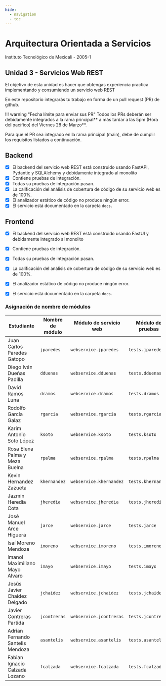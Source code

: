 ```yaml
---
hide:
  - navigation
  - toc
---
```


# Arquitectura Orientada a Servicios

Instituto Tecnológico de Mexicali - 2005-1


## Unidad 3 - Servicios Web REST

El objetivo de esta unidad es hacer que obtengas experiencia practica implementando y consumiendo un servicio web REST

En este repositorio integrarás tu trabajo en forma de un pull request (PR) de github.

!!! warning "Fecha límite para enviar sus PR"
    Todos los PRs deberán ser debidamente integrados a la rama principal** a más tardar a las 5pm (Hora del pacífico) del Viernes 28 de Marzo**.


Para que el PR sea integrado en la rama principal (main), debe de cumplir los requisitos listados a continuación.

## Backend

- [x] El backend del servicio web REST está construido usando FastAPI, Pydantic y SQLAlchemy y debidamente integrado al monolito
- [x] Contiene pruebas de integración.
- [x] Todas su pruebas de integración pasan.
- [x] La calificación del análisis de cobertura de código de su servicio web es de 100%.
- [x] El analizador estático de código no produce ningún error.
- [x] El servicio está documentado en la carpeta `docs`.

## Frontend

- [x] El backend del servicio web REST está construido usando FastUI y debidamente integrado al monolito
- [x] Contiene pruebas de integración.
- [x] Todas su pruebas de integración pasan.
- [x] La calificación del análisis de cobertura de código de su servicio web es de 100%.
- [x] El analizador estático de código no produce ningún error.
- [x] El servicio está documentado en la carpeta `docs`.





### Asignación de nombre de módulos

| Estudiante | Nombre de módulo | Módulo de servicio web | Módulo de pruebas |
| --- | --- | --- | --- |
| Juan Carlos Paredes Gatopo | `jparedes` | `webservice.jparedes` | `tests.jparedes` |
| Diego Iván Dueñas Padilla | `dduenas` | `webservice.dduenas` | `tests.dduenas` |
| David Ramos Luna | `dramos` | `webservice.dramos` | `tests.dramos` |
| Rodolfo García Galaz | `rgarcia` | `webservice.rgarcia` | `tests.rgarcia` |
| Karim Antonio Soto López | `ksoto` | `webservice.ksoto` | `tests.ksoto` |
| Rosa Elena Palma y Meza Buelna | `rpalma` | `webservice.rpalma` | `tests.rpalma` |
| Kevin Hernandez Zazueta | `khernandez` | `webservice.khernandez` | `tests.khernandez` |
| Jazmin Heredia Cota | `jheredia` | `webservice.jheredia` | `tests.jheredia` |
| José Manuel Arce Higuera | `jarce` | `webservice.jarce` | `tests.jarce` |
| Isaí Moreno Mendoza | `imoreno` | `webservice.imoreno` | `tests.imoreno` |
| Imanol Maximiliano Mayo Alvaro | `imayo` | `webservice.imayo` | `tests.imayo` |
| Jesús Javier Chaidez Delgado | `jchaidez` | `webservice.jchaidez` | `tests.jchaidez` |
| Javier Contreras Partida | `jcontreras` | `webservice.jcontreras` | `tests.jcontreras` |
| Adrian Fernando Santelis Mendoza | `asantelis` | `webservice.asantelis` | `tests.asantelis` |
| Fabian Ignacio Calzada Lozano | `fcalzada` | `webservice.fcalzada` | `tests.fcalzada` |

